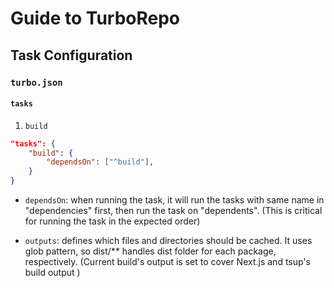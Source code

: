 # Guide to TurboRepo

## Task Configuration

### `turbo.json`

#### `tasks`

1. `build`

```json
"tasks": {
    "build": {
        "dependsOn": ["^build"],
    }
}
```

- `dependsOn`: when running the task, it will run the tasks with same name in "dependencies" first, then run the task on "dependents".
  (This is critical for running the task in the expected order)

- `outputs`: defines which files and directories should be cached. It uses glob pattern, so dist/\*\* handles dist folder for each package, respectively.
  (Current build's output is set to cover Next.js and tsup's build output )
